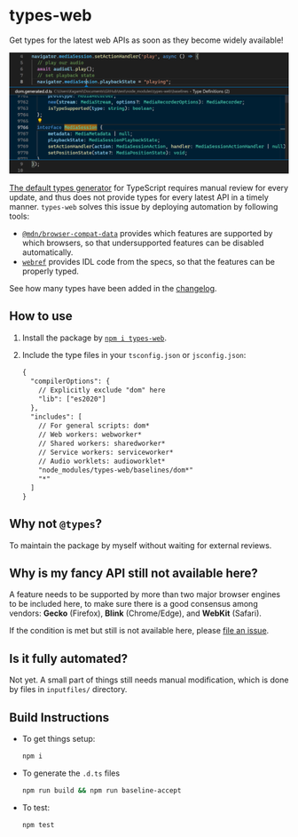 # types-web

Get types for the latest web APIs as soon as they become widely available!

![An example showing types for MediaSession and MediaRecorder](docs/mediasession.png)

[The default types generator](https://github.com/microsoft/TypeScript-DOM-lib-generator/) for TypeScript requires manual review for every update, and thus does not provide types for every latest API in a timely manner. `types-web` solves this issue by deploying automation by following tools:

  * [`@mdn/browser-compat-data`](https://www.npmjs.com/package/@mdn/browser-compat-data) provides which features are supported by which browsers, so that undersupported features can be disabled automatically.
  * [`webref`](https://github.com/w3c/webref) provides IDL code from the specs, so that the features can be properly typed.

See how many types have been added in the [changelog](CHANGELOG.md).

## How to use

1. Install the package by [`npm i types-web`](https://www.npmjs.com/package/types-web).
2. Include the type files in your `tsconfig.json` or `jsconfig.json`:

    ```json5
    {
      "compilerOptions": {
        // Explicitly exclude "dom" here
        "lib": ["es2020"]
      },
      "includes": [
        // For general scripts: dom*
        // Web workers: webworker*
        // Shared workers: sharedworker*
        // Service workers: serviceworker*
        // Audio worklets: audioworklet*
        "node_modules/types-web/baselines/dom*"
        "*"
      ]
    }
    ```

## Why not `@types`?

To maintain the package by myself without waiting for external reviews.

## Why is my fancy API still not available here?

A feature needs to be supported by more than two major browser engines to be included here, to make sure there is a good consensus among vendors: __Gecko__ (Firefox), __Blink__ (Chrome/Edge), and __WebKit__ (Safari).

If the condition is met but still is not available here, please [file an issue](https://github.com/saschanaz/types-web/issues/new).

## Is it fully automated?

Not yet. A small part of things still needs manual modification, which is done by files in `inputfiles/` directory.

## Build Instructions

* To get things setup:

    ```sh
    npm i
    ```

* To generate the `.d.ts` files

    ```sh
    npm run build && npm run baseline-accept
    ```

* To test:

    ```sh
    npm test
    ```
